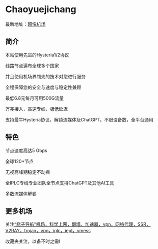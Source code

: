 # Chaoyuejichang

最新地址：[超悦机场](https://www.chaoyue.shop/#/register?code=ZAJalj2z)

## 简介

本站使用先进的Hysteria1/2协议

线路节点遍布全球多个国家

并且使用机场界领先的技术对您进行服务

全程保障您的安全与速度与稳定性兼顾

最低6.8元每月可用500G流量

万兆接入，高速专线，极低延迟

支持最牛Hysteria协议，解锁流媒体及ChatGPT，不限设备数，全平台通用

## 特色

节点速度高达5 Gbps

全球120+节点

无视高峰期稳定不动摇

全IPLC专线专业团队全节点支持ChatGPT及其他AI工具

多数流媒体解锁

## 更多机场

关注[“梯子导航”机场，科学上网，翻墙，加速器，vpn，网络代理，SSR，V2RAY，trojan，vpn，iplc，iepl，vmess](https://tzdaohang.com/)

收藏夹关注，以备不时之需!
